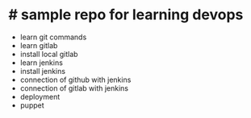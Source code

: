 # # sample repo for learning devops

- learn git commands
- learn gitlab
- install local gitlab
- learn jenkins
- install jenkins
- connection of github with jenkins
- connection of gitlab with jenkins
- deployment
- puppet
